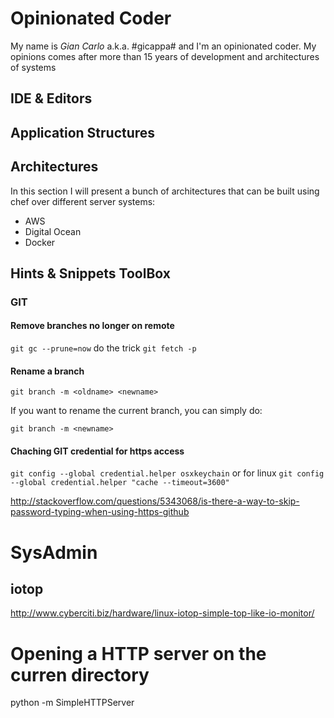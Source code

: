 # Opinionated Coder
My name is _Gian Carlo_ a.k.a. #gicappa# and I'm an opinionated coder. My opinions comes after more than 15 years of development and architectures of systems 

## IDE & Editors
## Application Structures
## Architectures
In this section I will present a bunch of architectures that can be built using chef over different server systems:
* AWS
* Digital Ocean
* Docker

## Hints & Snippets ToolBox
### GIT
#### Remove branches no longer on remote
```git gc --prune=now``` do the trick
```git fetch -p```
#### Rename a branch
````git branch -m <oldname> <newname>````

If you want to rename the current branch, you can simply do:

````git branch -m <newname>````

#### Chaching GIT credential for https access
```git config --global credential.helper osxkeychain```
or for linux
```git config --global credential.helper "cache --timeout=3600"```

http://stackoverflow.com/questions/5343068/is-there-a-way-to-skip-password-typing-when-using-https-github

# SysAdmin
## iotop 
http://www.cyberciti.biz/hardware/linux-iotop-simple-top-like-io-monitor/

# Opening a HTTP server on the curren directory
python -m SimpleHTTPServer
